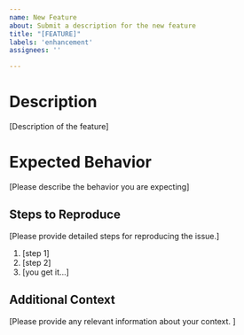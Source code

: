 ```yaml
---
name: New Feature
about: Submit a description for the new feature
title: "[FEATURE]"
labels: 'enhancement'
assignees: ''

---
```


# Description

[Description of the feature]

# Expected Behavior

[Please describe the behavior you are expecting]

## Steps to Reproduce

[Please provide detailed steps for reproducing the issue.]

1. [step 1]
2. [step 2]
3. [you get it...]

## Additional Context

[Please provide any relevant information about your context. ]
